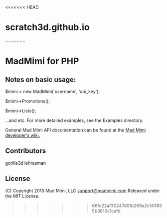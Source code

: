 <<<<<<< HEAD
# scratch3d.github.io
=======
# MadMimi for PHP

## Notes on basic usage:
$mimi = new MadMimi('username', 'api_key');

$mimi->Promotions();

$mimi->Lists();

...and etc. For more detailed examples, see the Examples directory.

General Mad Mimi API documentation can be found at the [Mad Mimi developer's wiki.](http://madmimi.com/developer)

## Contributors
gorilla3d
lehresman

## License
(C) Copyright 2010 Mad Mimi, LLC <support@madmimi.com>
Released under the MIT License.
>>>>>>> 66fc22af30247d01b269a2c143855b3810c1cafd
